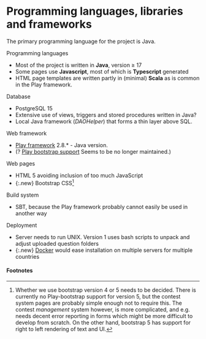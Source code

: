 Programming languages, libraries and frameworks
===

The primary programming language for the project is Java.

Programming languages
* Most of the project is written in **Java**, version ≥ 17
* Some pages use **Javascript**, most of which is **Typescript** generated
* HTML page templates are written partly in (minimal) **Scala** as is common in the Play framework.

Database
* PostgreSQL 15 
* Extensive use of views, triggers and stored procedures <span class="new">written in Java?</span>
* Local Java framework (*DAOHelper*) that forms a thin layer above SQL.

Web framework
* [Play framework](https://www.playframework.com/) 2.8.* - Java version.
* (? [Play bootstrap support](https://adrianhurt.github.io/play-bootstrap/) <span class="new">Seems to be no longer maintained.</span>)

Web pages
* HTML 5 avoiding inclusion of too much JavaScript
* {:.new} Bootstrap CSS[^1]

Build system
* SBT, because the Play framework probably cannot easily be used in another way

Deployment
* Server needs to run UNIX. Version 1 uses bash scripts to unpack and adjust uploaded question folders
* {:.new} [Docker](https://www.docker.com/) would ease installation on multiple servers for multiple countries 

#### Footnotes

[^1]: 
      Whether we use bootstrap version 4 or 5 needs to be decided. There is currently no Play-bootstrap 
      support for version 5, but the contest system pages are probably simple enough not to require this.
      The contest _management_ system however, is more complicated, and e.g. needs decent error reporting
      in forms which might be more difficult to develop from scratch. On the other hand, bootstrap 5 has 
      support for right to left rendering of text and UI.